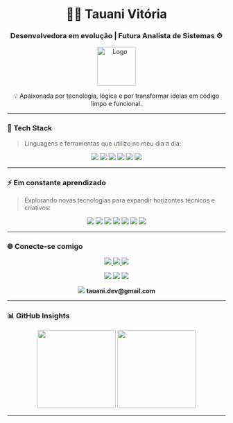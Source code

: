 <!-- Banner e título -->
<h1 align="center">👩‍💻 Tauani Vitória</h1>
<h3 align="center">Desenvolvedora em evolução | Futura Analista de Sistemas ⚙️</h3>

<p align="center">
  <img src="https://github.com/TataVic/TataVic/assets/120256512/676f77f3-245e-4ae0-b11c-c81b096fd337" width="90" alt="Logo"/>
</p>

<p align="center">💡 Apaixonada por tecnologia, lógica e por transformar ideias em código limpo e funcional.</p>

---

### 🧠 Tech Stack
> Linguagens e ferramentas que utilizo no meu dia a dia:

<p align="center">
  <img src="https://img.shields.io/badge/C%23-239120?style=for-the-badge&logo=c-sharp&logoColor=white"/>
  <img src="https://img.shields.io/badge/HTML5-e34f26?style=for-the-badge&logo=html5&logoColor=white"/>
  <img src="https://img.shields.io/badge/CSS3-1572b6?style=for-the-badge&logo=css3&logoColor=white"/>
  <img src="https://img.shields.io/badge/JavaScript-f7df1e?style=for-the-badge&logo=javascript&logoColor=black"/>
  <img src="https://img.shields.io/badge/SQL%20Server-CC2927?style=for-the-badge&logo=microsoft-sql-server&logoColor=white"/>
  <img src="https://img.shields.io/badge/C++-00599C?style=for-the-badge&logo=c%2B%2B&logoColor=white"/>
</p>

---

### ⚡ Em constante aprendizado
> Explorando novas tecnologias para expandir horizontes técnicos e criativos:

<p align="center">
  <img src="https://img.shields.io/badge/PHP-777BB4?style=for-the-badge&logo=php&logoColor=white"/>
  <img src="https://img.shields.io/badge/Node.js-43853D?style=for-the-badge&logo=node.js&logoColor=white"/>
  <img src="https://img.shields.io/badge/Bootstrap-563D7C?style=for-the-badge&logo=bootstrap&logoColor=white"/>
  <img src="https://img.shields.io/badge/TypeScript-007ACC?style=for-the-badge&logo=typescript&logoColor=white"/>
  <img src="https://img.shields.io/badge/Python-3776AB?style=for-the-badge&logo=python&logoColor=white"/>
  <img src="https://img.shields.io/badge/Xamarin-3498DB?style=for-the-badge&logo=xamarin&logoColor=white"/>
  <img src="https://img.shields.io/badge/Ubuntu-E95420?style=for-the-badge&logo=ubuntu&logoColor=white"/>
</p>

---

### 🌐 Conecte-se comigo
<p align="center">
  <a href="https://www.linkedin.com/in/tauani-degrandi/" target="_blank">
    <img src="https://img.shields.io/badge/LinkedIn-0A66C2?style=for-the-badge&logo=linkedin&logoColor=white"/>
  </a>
  <a href="https://instagram.com/tauani_degrandi" target="_blank">
    <img src="https://img.shields.io/badge/Instagram-E4405F?style=for-the-badge&logo=instagram&logoColor=white"/>
  </a>
  <a href="https://gitlab.com/TataVic" target="_blank">
    <img src="https://img.shields.io/badge/GitLab-330F63?style=for-the-badge&logo=gitlab&logoColor=white"/>
  </a>
</p>

<p align="center">
  <img src="https://img.shields.io/badge/Hackerrank-2EC866?style=for-the-badge&logo=HackerRank&logoColor=white"/>
  <img src="https://img.shields.io/badge/LeetCode-FFA116?style=for-the-badge&logo=LeetCode&logoColor=black"/>
  <img src="https://img.shields.io/badge/Codepen-000000?style=for-the-badge&logo=codepen&logoColor=white"/>
</p>

<p align="center">
  <img src="https://img.shields.io/badge/Gmail-D14836?style=for-the-badge&logo=gmail&logoColor=white"/> 
  <strong>tauani.dev@gmail.com</strong>
</p>

---

### 📊 GitHub Insights
<p align="center">
  <img height="180em" src="https://github-readme-stats.vercel.app/api?username=TataVic&show_icons=true&theme=tokyonight&include_all_commits=true&count_private=true"/>
  <img height="180em" src="https://github-readme-stats.vercel.app/api/top-langs/?username=TataVic&layout=compact&theme=tokyonight"/>
</p>

---

<p align="center">
  <img src="https://readme-typing-svg.demolab.com?font=JetBrains+Mono&size=16&duration=4000&pause=1000&color=00A8E8&center=true&vCenter=true&width=440&lines=Building+clean+code+💻;Learning+every+day+🌱;Tu

